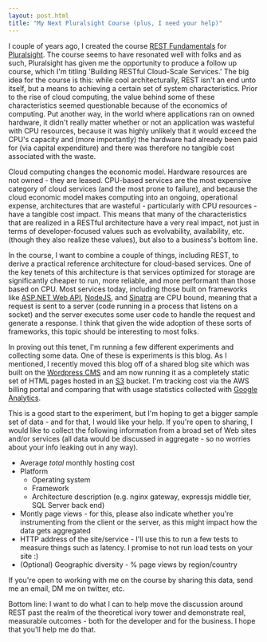 ```yaml
---
layout: post.html
title: "My Next Pluralsight Course (plus, I need your help)"
---
```


I couple of years ago, I created the course [REST Fundamentals](http://pluralsight.com/training/Courses/TableOfContents/rest-fundamentals) for [Pluralsight](http://pluralsight.com). The course seems to have resonated well with folks and as such, Pluralsight has given me the opportunity to produce a follow up course, which I'm titling 'Building RESTful Cloud-Scale Services.' The big idea for the course is this: while cool architecturally, REST isn't an end unto itself, but a means to achieving a certain set of system characteristics. Prior to the rise of cloud computing, the value behind some of these characteristics seemed questionable because of the economics of computing. Put another way, in the world where applications ran on owned hardware, it didn't really matter whether or not an application was wasteful with CPU resources, because it was highly unlikely that it would exceed the CPU's capacity and (more importantly) the hardware had already been paid for (via capital expenditure) and there was therefore no tangible cost associated with the waste.

Cloud computing changes the economic model. Hardware resources are not owned - they are leased. CPU-based services are the most expensive category of cloud services (and the most prone to failure), and because the cloud economic model makes computing into an ongoing, operational expense, architectures that are wasteful - particularly with CPU resources - have a tangible cost impact. This means that many of the characteristics that are realized in a RESTful architecture have a very real impact, not just in terms of developer-focused values such as evolvability, availability, etc. (though they also realize these values), but also to a business's bottom line.

In the course, I want to combine a couple of things, including REST, to derive a practical reference architecture for cloud-based services. One of the key tenets of this architecture is that services optimized for storage are significantly cheaper to run, more reliable, and more performant than those based on CPU. Most services today, including those built on frameworks like [ASP.NET Web API](http://asp.net/web-api), [NodeJS](http://nodejs.org/), and [Sinatra](http://www.sinatrarb.com/) are CPU bound, meaning that a request is sent to a server (code running in a process that listens on a socket) and the server executes some user code to handle the request and generate a response. I think that given the wide adoption of these sorts of frameworks, this topic should be interesting to most folks.

In proving out this tenet, I'm running a few different experiments and collecting some data. One of these is experiments is this blog. As I mentioned, I recently moved this blog off of a shared blog site which was built on the [Wordpress CMS](http://wordpress.com/) and am now running it as a completely static set of HTML pages hosted in an [S3](http://aws.amazon.com/s3/) bucket. I'm tracking cost via the AWS billing portal and comparing that with usage statistics collected with [Google Analytics](http://google.com/analytics). 

This is a good start to the experiment, but I'm hoping to get a bigger sample set of data - and for that, I would like your help. If you're open to sharing, I would like to collect the following information from a broad set of Web sites and/or services (all data would be discussed in aggregate - so no worries about your info leaking out in any way).

* Average _total_ monthly hosting cost
* Platform
    * Operating system
    * Framework
    * Architecture description (e.g. nginx gateway, expressjs middle tier, SQL Server back end)
* Montly page views - for this, please also indicate whether you're instrumenting from the client or the server, as this might impact how the data gets aggregated
* HTTP address of the site/service - I'll use this to run a few tests to measure things such as latency. I promise to not run load tests on your site :)
* (Optional) Geographic diversity - % page views by region/country

If you're open to working with me on the course by sharing this data, send me an email, DM me on twitter, etc. 

Bottom line: I want to do what I can to help move the discussion around REST past the realm of the theoretical ivory tower and demonstrate real, measurable outcomes - both for the developer and for the business. I hope that you'll help me do that.
